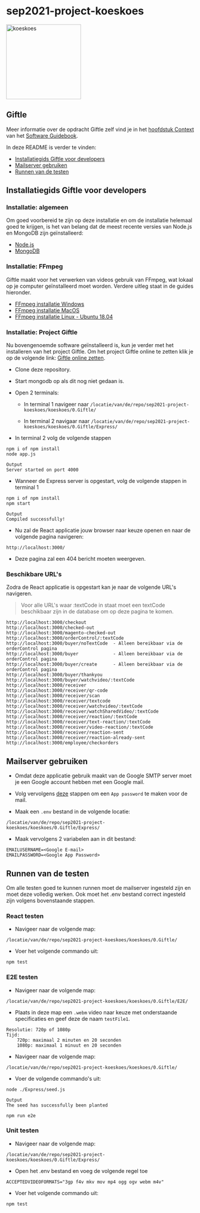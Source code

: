 # sep2021-project-koeskoes

<img src="https://upload.wikimedia.org/wikipedia/commons/5/5a/Cuscus1.jpg" alt="koeskoes" width="200"/>

## Giftle

Meer informatie over de opdracht Giftle zelf vind je in het [hoofdstuk Context](https://github.com/HANICA-DWA/sep2021-project-koeskoes/blob/main/koeskoes/4.Sprint3/Documentatie/Software%20Guidebook/01_context.md) van het [Software Guidebook](https://github.com/HANICA-DWA/sep2021-project-koeskoes/tree/main/koeskoes/4.Sprint3/Documentatie/Software%20Guidebook).

In deze README is verder te vinden:

- [Installatiegids Giftle voor developers](https://github.com/HANICA-DWA/sep2021-project-koeskoes#installatiegids-giftle-voor-developers)
- [Mailserver gebruiken](https://github.com/HANICA-DWA/sep2021-project-koeskoes#mailserver-gebruiken)
- [Runnen van de testen](https://github.com/HANICA-DWA/sep2021-project-koeskoes#runnen-van-de-testen)

## Installatiegids Giftle voor developers

### Installatie: algemeen

Om goed voorbereid te zijn op deze installatie en om de installatie helemaal goed te krijgen, is het van belang dat de meest recente versies van Node.js en MongoDB zijn geïnstalleerd:

- [Node.js](https://nodejs.org/en/)
- [MongoDB](https://www.mongodb.com/try/download/community)

### Installatie: FFmpeg

Giftle maakt voor het verwerken van videos gebruik van FFmpeg, wat lokaal op je computer geïnstalleerd moet worden. Verdere uitleg staat in de guides hieronder.

- [FFmpeg installatie Windows](https://www.wikihow.com/Install-FFmpeg-on-Windows)
- [FFmpeg installatie MacOS](https://trac.ffmpeg.org/wiki/CompilationGuide/macOS)
- [FFmpeg installatie Linux - Ubuntu 18.04](https://linuxize.com/post/how-to-install-ffmpeg-on-ubuntu-18-04/)

### Installatie: Project Giftle

Nu bovengenoemde software geïnstalleerd is, kun je verder met het installeren van het project Giftle. Om het project Giftle online te zetten klik je op de volgende link: [Giftle online zetten](https://github.com/HANICA-DWA/sep2021-project-koeskoes/blob/main/koeskoes/4.Sprint3/Documentatie/Software%20Guidebook/11_deployment.md).

- Clone deze repository.

- Start mongodb op als dit nog niet gedaan is.

- Open 2 terminals:
  
  - In terminal 1 navigeer naar `/locatie/van/de/repo/sep2021-project-koeskoes/koeskoes/0.Giftle/`
  
  - In terminal 2 navigaar naar `/locatie/van/de/repo/sep2021-project-koeskoes/koeskoes/0.Giftle/Express/`

- In terminal 2 volg de volgende stappen

```
npm i of npm install
node app.js
```

```
Output
Server started on port 4000
```

- Wanneer de Express server is opgestart, volg de volgende stappen in terminal 1

```
npm i of npm install
npm start
```

```
Output
Compiled successfully!
```

- Nu zal de React applicatie jouw browser naar keuze openen en naar de volgende pagina navigeren:

`http://localhost:3000/`

- Deze pagina zal een 404 bericht moeten weergeven.

### Beschikbare URL's

Zodra de React applicatie is opgestart kan je naar de volgende URL's navigeren. 

> Voor alle URL's waar :textCode in staat moet een textCode beschikbaar zijn in de database om op deze pagina te komen.

```
http://localhost:3000/checkout
http://localhost:3000/checked-out
http://localhost:3000/magento-checked-out
http://localhost:3000/orderControl/:textCode
http://localhost:3000/buyer/noTextCode  - Alleen bereikbaar via de orderControl pagina
http://localhost:3000/buyer             - Alleen bereikbaar via de orderControl pagina
http://localhost:3000/buyer/create      - Alleen bereikbaar via de orderControl pagina
http://localhost:3000/buyer/thankyou
http://localhost:3000/buyer/watchvideo/:textCode
http://localhost:3000/receiver
http://localhost:3000/receiver/qr-code
http://localhost:3000/receiver/scan
http://localhost:3000/receiver/textcode
http://localhost:3000/receiver/watchvideo/:textCode
http://localhost:3000/receiver/watchSharedVideo/:textCode
http://localhost:3000/receiver/reaction/:textCode
http://localhost:3000/receiver/text-reaction/:textCode
http://localhost:3000/receiver/video-reaction/:textCode
http://localhost:3000/receiver/reaction-sent
http://localhost:3000/receiver/reaction-already-sent
http://localhost:3000/employee/checkorders
```

## Mailserver gebruiken

- Omdat deze applicatie gebruik maakt van de Google SMTP server moet je een Google account hebben met een Google mail.

- Volg vervolgens [deze](https://support.google.com/mail/answer/185833?hl=en) stappen om een `App password` te maken voor de mail.

- Maak een `.env` bestand in de volgende locatie:

`/locatie/van/de/repo/sep2021-project-koeskoes/koeskoes/0.Giftle/Express/`

- Maak vervolgens 2 variabelen aan in dit bestand:

```
EMAILUSERNAME=<Google E-mail>
EMAILPASSWORD=<Google App Password>
```

## Runnen van de testen

Om alle testen goed te kunnen runnen moet de mailserver ingesteld zijn en moet deze volledig werken. Ook moet het .env bestand correct ingesteld zijn volgens bovenstaande stappen.

### React testen

- Navigeer naar de volgende map:

`/locatie/van/de/repo/sep2021-project-koeskoes/koeskoes/0.Giftle/`

- Voer het volgende commando uit:

```
npm test
```

### E2E testen

- Navigeer naar de volgende map:

`/locatie/van/de/repo/sep2021-project-koeskoes/koeskoes/0.Giftle/E2E/`

- Plaats in deze map een `.webm` video naar keuze met onderstaande specificaties en geef deze de naam `testFile1`.

```
Resolutie: 720p of 1080p
Tijd:
    720p: maximaal 2 minuten en 20 seconden
    1080p: maximaal 1 minuut en 20 seconden
```

- Navigeer naar de volgende map:

`/locatie/van/de/repo/sep2021-project-koeskoes/koeskoes/0.Giftle/`

- Voer de volgende commando's uit:

```
node ./Express/seed.js
```

```
Output
The seed has successfully been planted
```

```
npm run e2e
```

### Unit testen

- Navigeer naar de volgende map:

`/locatie/van/de/repo/sep2021-project-koeskoes/koeskoes/0.Giftle/Express/`

- Open het .env bestand en voeg de volgende regel toe

```
ACCEPTEDVIDEOFORMATS="3gp f4v mkv mov mp4 ogg ogv webm m4v"
```

- Voer het volgende commando uit:

```
npm test
```
